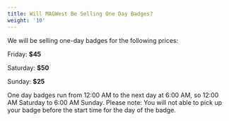 ```yaml
---
title: Will MAGWest Be Selling One Day Badges?
weight: '10'
---
```

We will be selling one-day badges for the following prices:

Friday: **$45**

Saturday: **$50**

Sunday: **$25**

One day badges run from 12:00 AM to the next day at 6:00 AM, so 12:00 AM Saturday to 6:00 AM Sunday. Please note: You will not able to pick up your badge before the start time for the day of the badge.
